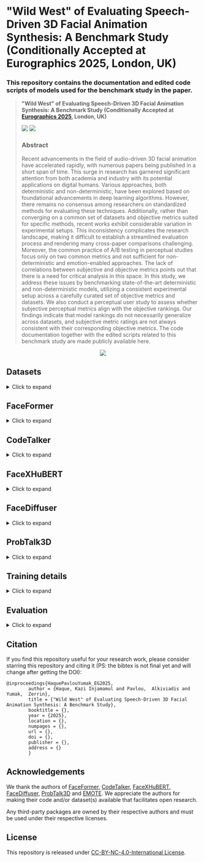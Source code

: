 # **"Wild West" of Evaluating Speech-Driven 3D Facial Animation Synthesis: A Benchmark Study <br> (Conditionally Accepted at Eurographics 2025, London, UK)**
### This repository contains the documentation and edited code scripts of models used for the benchmark study in the paper. 

> **"Wild West" of Evaluating Speech-Driven 3D Facial Animation Synthesis: A Benchmark Study (Conditionally Accepted at [Eurographics 2025](https://eg25.cs.ucl.ac.uk/main/home.html), London, UK)**
>
> <a href='https://galib360.github.io/face-benchmark/'><img src='https://img.shields.io/badge/Project-Website-blue'></a>
> <a href='https://galib360.github.io/face-benchmark/#video-container' target="_blank"><img src='https://img.shields.io/badge/Supplementary-Video-Green'></a> 
> 
> ### Abstract <br>
>Recent advancements in the field of audio-driven 3D facial animation have accelerated rapidly, with numerous papers being published in a short span of time. This surge in research has garnered significant attention from both academia and industry with its potential applications on digital humans. Various approaches, both deterministic and non-deterministic, have been explored based on foundational advancements in deep learning algorithms. However, there remains no consensus among researchers on standardized methods for evaluating these techniques. Additionally, rather than converging on a common set of datasets and objective metrics suited for specific methods, recent works exhibit considerable variation in experimental setups. This inconsistency complicates the research landscape, making it difficult to establish a streamlined evaluation process and rendering many cross-paper comparisons challenging. Moreover, the common practice of A/B testing in perceptual studies focus only on two common metrics and not sufficient for non-deterministic and emotion-enabled approaches. The lack of correlations between subjective and objective metrics points out that there is a need for critical analysis in this space.  In this study, we address these issues by benchmarking state-of-the-art deterministic and non-deterministic models, utilizing a consistent experimental setup across a carefully curated set of objective metrics and datasets. We also conduct a perceptual user study to assess whether subjective perceptual metrics align with the objective rankings. Our findings indicate that model rankings do not necessarily generalize across datasets, and subjective metric ratings are not always consistent with their corresponding objective metrics. The code documentation together with the edited scripts related to this benchmark study are made publicly available here.


<p align="center">
  <a href='https://galib360.github.io/face-benchmark/#video-container' target="_blank"><img src="./assets/SupplementaryVideo.gif"/></a>
</p>

## **Datasets**
<details><summary>Click to expand</summary>

### BIWI
Request and download [BIWI](https://data.vision.ee.ethz.ch/cvl/datasets/b3dac2.en.html) dataset following the link. The data preparation for BIWI is borrowed from [CodeTalker](https://github.com/Doubiiu/CodeTalker/tree/main/BIWI).


### Multiface
[Multiface](https://github.com/facebookresearch/multiface) dataset can be accessed following the link. The data preparation for Multiface is borrowed from [FaceDiffuser](https://github.com/uuembodiedsocialai/FaceDiffuser/tree/main/data/multiface).

### 3DMEAD
Download 3DMEAD dataset following the instruction of [EMOTE](https://github.com/radekd91/inferno/tree/release/EMOTE/inferno_apps/TalkingHead/data_processing). This dataset represents facial animations using FLAME parameters.

#### Data Download and Preprocess 
- We use the data preprocessing workflow as done in [ProbTalk3D](https://github.com/uuembodiedsocialai/ProbTalk3D)
- Please refer to the `README.md` file in `datasets/3DMEAD_preprocess/` folder in the [ProbTalk3D](https://github.com/uuembodiedsocialai/ProbTalk3D/tree/main/datasets/3DMEAD_preprocess) repository. 
- The dataset split also follows the split proposed in [ProbTalk3D](https://github.com/uuembodiedsocialai/ProbTalk3D/tree/main/datasets/mead-splits-pred).
- For the sentence level splits, we refer to [this code script](https://github.com/uuembodiedsocialai/ProbTalk3D/blob/c7d157a6a17676f15414912acc93075bf7e9e981/framework/data/mead.py#L166)

</details>

## **FaceFormer**
<details><summary>Click to expand</summary>

### Model
- FaceFormer model is available publicly through [this link](https://github.com/EvelynFan/FaceFormer/tree/main).
- Our study trained FaceFormer on BIWI, Multiface and 3DMEAD datasets. 
- The edited code scripts for respective datasets can be found in `./Datasets/` directory. Change your paths accordingly in the script(s). 
- Replace the code scripts (or edit your script according to the provided script) train on specific dataset.


### Hyperparameters
The hyperparameters of the model is kept the same as the original proposed model. 

</details>

## **CodeTalker**
<details><summary>Click to expand</summary>

### Model
- CodeTalker model is available publicly through [this link](https://github.com/Doubiiu/CodeTalker/tree/main).
- Our study trained CodeTalker on BIWI, Multiface and 3DMEAD datasets. 
- The edited code scripts for respective datasets can be found in `./Datasets/` directory. Change your paths accordingly in the script(s). 
- Replace the code scripts (or edit your script according to the provided script) train on specific dataset.
- For original CodeTalker (deterministic), do not use the provided edited `quantizer.py` script. 
- For CodeTalker-ND, use the provided edited `quantizer.py` script.


### Hyperparameters
The hyperparameters of the model is kept the same as the original proposed model. 

</details>


## **FaceXHuBERT**
<details><summary>Click to expand</summary>

### Model
- FaceXHuBERT model is available publicly through [this link](https://github.com/galib360/FaceXHuBERT).
- Our study trained FaceXHuBERT on BIWI, Multiface and 3DMEAD datasets. 
- The edited code scripts for respective datasets can be found in `./Datasets/` directory. Change your paths accordingly in the script(s). 
- Replace the code scripts (or edit your script according to the provided script) train on specific dataset.

### Hyperparameters
- The hyperparameters of the model is kept the same as the original proposed model. 

</details>


## **FaceDiffuser**
<details><summary>Click to expand</summary>

### Model
- FaceDiffuser model is available publicly through [this link](https://github.com/uuembodiedsocialai/FaceDiffuser).
- Our study trained FaceDiffuser on BIWI, Multiface and 3DMEAD datasets. 
- The edited code scripts for respective datasets can be found in `./Datasets/` directory. Change your paths accordingly in the script(s). 
- Replace the code scripts (or edit your script according to the provided script) train on specific dataset.


### Hyperparameters
- The hyperparameters of the model is kept the same as the original proposed model. 
- For BIWI and Multiface, V-FaceDiffuser config is used.
- For 3DMEAD dataset, B-FaceDiffuser config is used.

</details>


## **ProbTalk3D**
<details><summary>Click to expand</summary>

### Model
- ProbTalk3D model is available publicly through [this link](https://github.com/uuembodiedsocialai/ProbTalk3D).
- Our study trained ProbTalk3D on 3DMEAD dataset.
- For training, we refer to the original model repository. 


### Hyperparameters
The hyperparameters of the model is kept the same as the original proposed model. 

</details>


## **Training details**
<details><summary>Click to expand</summary>

### Hardware
- The models used in this study were trained on a shared compute cluster running - 
- Linux with AMD EPYC 7313 CPU 
- Nvidia A16 GPU, 1TB RAM.

### Hyperparameters
- For the hyperparameters for specific models, we refer to the code scripts in `Datasets-Models/` directory

### Datasets and pre-processing
- For dataset preprocessing, we refer to the documentation in READMEs in `Datasets-Models/<dataset>/` directories

### Hyperparameters
The hyperparameters of the model is kept the same as the original proposed model. 

</details>



## **Evaluation**
<details><summary>Click to expand</summary>

### Quantitative Evaluation
The objective metrics used in our benchmark study are carefully selected to cover the most used metrics that have publicly available code implementations. We refer to `./Evaluaton/README.md` for further information. 

</details>




## Citation ## 
If you find this repository useful for your research work, please consider starring this repository and citing it (PS: the bibtex is not final yet and will change after getting the DOI):
```
@inproceedings{HaquePavlouYumak_EG2025,
        author = {Haque, Kazi Injamamul and Pavlou,  Alkiviadis and Yumak,  Zerrin},
        title = {"Wild West" of Evaluating Speech-Driven 3D Facial Animation Synthesis: A Benchmark Study},
        booktitle = {},
        year = {2025},
        location = {},
        numpages = {},
        url = {},
        doi = {},
        publisher = {},
        address = {}
        } 

```

## **Acknowledgements**

We thank the authors of [FaceFormer](https://github.com/EvelynFan/FaceFormer), [CodeTalker](https://github.com/Doubiiu/CodeTalker), [FaceXHuBERT](https://github.com/galib360/FaceXHuBERT), [FaceDiffuser](https://github.com/uuembodiedsocialai/FaceDiffuser), [ProbTalk3D](https://github.com/uuembodiedsocialai/ProbTalk3D) and [EMOTE](https://emote.is.tue.mpg.de/). We appreciate the authors for making their code and/or dataset(s) available that facilitates open research.

Any third-party packages are owned by their respective authors and must be used under their respective licenses.

## **License**
This repository is released under [CC-BY-NC-4.0-International License](https://github.com/Gibberlings3/GitHub-Templates/blob/master/License-Templates/CC-BY-NC-4.0/LICENSE-CC-BY-NC-4.0.md).
